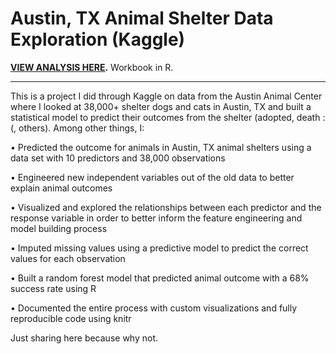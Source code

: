 # Austin, TX Animal Shelter Data Exploration (Kaggle)

**[VIEW ANALYSIS HERE](http://htmlpreview.github.io/?https://github.com/nmartinez3/animal_shelter_exploration/blob/master/animal_shelter_exploration_and_analysis.html).** Workbook in R.
***
This is a project I did through Kaggle on data from the Austin Animal Center where I looked at 38,000+ shelter dogs and cats in Austin, TX and built a statistical model to predict their outcomes from the shelter (adopted, death :(, others). Among other things, I:

•	Predicted the outcome for animals in Austin, TX animal shelters using a data set with 10 predictors and 38,000 observations

•	Engineered new independent variables out of the old data to better explain animal outcomes

•	Visualized and explored the relationships between each predictor and the response variable in order to better inform the feature engineering and model building process

•	Imputed missing values using a predictive model to predict the correct values for each observation

•	Built a random forest model that predicted animal outcome with a 68% success rate using R

•	Documented the entire process with custom visualizations and fully reproducible code using knitr

Just sharing here because why not.
